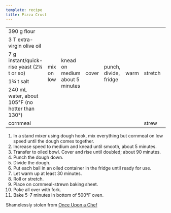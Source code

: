 ```yaml
---
template: recipe
title: Pizza Crust
---
```


<table>
  <tr>
    <td>390 g flour</td>
    <td rowspan="5">mix on low</td>
    <td rowspan="5">knead on medium about 5 minutes</td>
    <td rowspan="5">cover</td>
    <td rowspan="5">punch, divide, fridge</td>
    <td rowspan="5">warm</td>
    <td rowspan="5">stretch</td>
    <td rowspan="6">place</td>
    <td rowspan="6">poke</td>
    <td rowspan="6">bake 5&ndash;7 minutes at 500&deg;F</td>
  </tr>
  <tr>
    <td>3 T extra-virgin olive oil</td>
  </tr>
  <tr>
    <td>7 g instant/quick-rise yeast (2&frac14; t or so)</td>
  </tr>
  <tr>
    <td>1&frac34; t salt</td>
  </tr>
  <tr>
    <td>240 mL water, about 105&deg;F (no hotter than 130&deg;)</td>
  </tr>
  <tr>
    <td>cornmeal</td>
    <td colspan="5" class="righthide">&nbsp;</td>
    <td>strew</td>
  </tr>
</table>

1. In a stand mixer using dough hook, mix everything but cornmeal on low speed until the dough comes together.
2. Increase speed to medium and knead until smooth, about 5 minutes.
3. Transfer to oiled bowl. Cover and rise until doubled; about 90 minutes.
4. Punch the dough down.
5. Divide the dough.
6. Put each ball in an oiled container in the fridge until ready for use.
7. Let warm up at least 30 minutes.
8. Roll or stretch.
9. Place on cornmeal-strewn baking sheet.
10. Poke all over with fork.
11. Bake 5&ndash;7 minutes in bottom of 500&deg;F oven.


<p class="confession">Shamelessly stolen from <a href="https://www.onceuponachef.com/how-to/pizza-dough-recipe.html">Once Upon a Chef</a></p>
